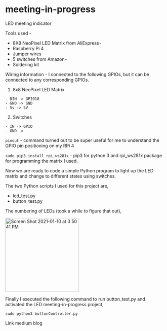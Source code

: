 # meeting-in-progress
LED meeting indicator

Tools used - 

  - 8X8 NeoPixel LED Matrix from AliExpress - 
  - Raspberry Pi 4 
  - Jumper wires
  - 5 switches from Amazon - 
  - Soldering kit
  
Wiring information - I connected to the following GPIOs, but it can be connected to any corresponding GPIOs.

  1. 8x8 NeoPixel LED Matrix
  
    - DIN -> GPIO18
    - GND -> GND
    - 5v -> 5V

  2. Switches
  
    - IN -> GPIO
    - GND ->

`pinout` - command turned out to be super useful for me to understand the GPIO pin positioning on my RPi 4

`sudo pip3 install rpi_ws281x` - pip3 for python 3 and rpi_ws281x package for programming the matrix I used.

Now we are ready to code a simple Python program to light up the LED matrix and change to different states using switches. 

The two Python scripts I used for this project are, 

- led_test.py
- button_test.py

The numbering of LEDs (took a while to figure that out),

<img width="233" alt="Screen Shot 2021-01-10 at 3 50 41 PM" src="https://user-images.githubusercontent.com/1637811/104138961-d9235480-535c-11eb-963d-646c36089b47.png">

Finally I executed the following command to run button_test.py and activated the LED meeting-in-progress project, 

`sudo python3 buttonController.py`

Link medium blog
